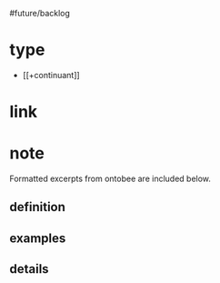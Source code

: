 #future/backlog 

# type
- [[+continuant]]

# link

# note
Formatted excerpts from ontobee are included below.

## definition

## examples

## details